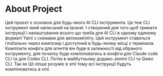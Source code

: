 # About Project

Цей проєкт є основою для будь-якого AI CLI інструмента. Це теж CLI інструмент який написаний на laravel. І створений для того щоб тримати інструкції і налаштування всього що треба для AI CLI в одному єдиному форматі Yaml з схемами для автокомпліту. Цей інструмент ставиться глобально через композер і доступний в будь-якому місці з термінала. Компілити конфіги для агентів він буде в залежності від обраного інструменту, для початку буде компілюватись в конфіги для Claude code CLI та для Codex CLI. Потім в майбутньому додамо Jemini CLI та Qwen CLI. Так як ШІ ліпше розуміє в xml тому всі інструкції будуть компілюватись в xml. 
